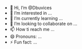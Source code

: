 - 👋 Hi, I’m @Dbuvices
- 👀 I’m interested in ...
- 🌱 I’m currently learning ...
- 💞️ I’m looking to collaborate on ...
- 📫 How ti reach me ...
- 😄 Pronouns: ...
- ⚡ Fun fact: ...

<!---
Dbuvices/Dbuvices is a ✨ special ✨ repository because its `README.md` (this file) appears on your GitHub profile.
You can click the Preview link to take a look at your changes.
--->
